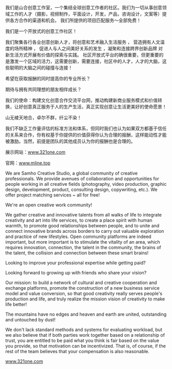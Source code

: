 我们是山合创意工作室，一个集结全球创意工作者的社区。我们为一切从事创意领域工作的人才（摄影，视频制作，平面设计，开发，产品，咨询设计，文案等）提供各方合作的渠道和机会。
我们所提供的项目匹配服务～全部免费！

我们是一个开放式的创意工作社区！

我们聚集各行各业创意创新人才，将创意和艺术融入生活服务 ， 营造拥有人文温度的场所精神 ， 促进人与人之间美好关系的发生  ，凝聚和连接跨界创新品牌  对新生活方式开展有价值的探索与实践。
社区开放式平台的确很重要，但更重要的是激发一个区域的活力，这需要创新，需要连接，社区中的人才，人才的大脑，这些聪明的大脑之间的碰撞与连接！

希望在获取报酬的同时提高你的专业所长？

期待与拥有共同理想的朋友相伴成长？

我们的使命：构建文化创意合作交流平台网，推动构建新商业服务模式和价值转换，让好创意真正服务于人的生产生活，真正实现创意让生活更美好的使命愿景！

山无棱天地合，卓尔不群，纤尘不染！

我们不缺乏工作量评估的标准方法和体系，但同时我们也认为如果双方都基于信任的关系来合作，你有权基于你提供的价值获得你认为合理的报酬，这样能动性才能被激励。当然，前提是团队的其他成员认为你的报酬也是合理的。

展示网站：www.321one.com

官网：www.mline.top

We are Samho Creative Studio, a global community of creative professionals. We provide avenues of collaboration and opportunities for people working in all creative fields (photography, video production, graphic design, development, product, consulting design, copywriting, etc.).
We offer project matching services ~ all for free!

We're an open creative work community!

We gather creative and innovative talents from all walks of life to integrate creativity and art into life services, to create a place spirit with human warmth, to promote good relationships between people, and to unite and connect innovative brands across borders to carry out valuable exploration and practice of new lifestyles.
Open community platforms are indeed important, but more important is to stimulate the vitality of an area, which requires innovation, connection, the talent in the community, the brains of the talent, the collision and connection between these smart brains!

Looking to improve your professional expertise while getting paid?

Looking forward to growing up with friends who share your vision?

Our mission: to build a network of cultural and creative cooperation and exchange platforms, promote the construction of a new business service model and value conversion, so that good creativity really serves people's production and life, and truly realize the mission vision of creativity to make life better!

The mountains have no edges and heaven and earth are united, outstanding and untouched by dust!

We don't lack standard methods and systems for evaluating workload, but we also believe that if both parties work together based on a relationship of trust, you are entitled to be paid what you think is fair based on the value you provide, so that motivation can be incentivized. That is, of course, if the rest of the team believes that your compensation is also reasonable.

www.321one.com
